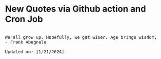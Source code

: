 # New Quotes via Github action and Cron Job

<pre>
<!-- #quote -->
We all grow up. Hopefully, we get wiser. Age brings wisdom, and fatherhood changes one's life completely.
- Frank Abagnale

Updated on: [1/21/2024]
<!-- #quoteEnd -->
</pre>
